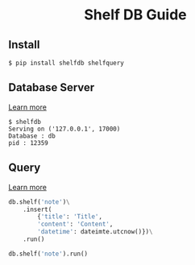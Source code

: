 <h1 class="color-p" style="text-align: center;">Shelf DB Guide</h2>

<h2 id="install">Install</h2>

```shell
$ pip install shelfdb shelfquery
```

<h2>Database Server</h2>
<a class="learn-more" href="/shelfdb/guide/server/">Learn more</a>

```shell
$ shelfdb
Serving on ('127.0.0.1', 17000)
Database : db
pid : 12359
```

<h2>Query</h2>
<a class="learn-more" href="/shelfdb/guide/query/">Learn more</a>

```python
db.shelf('note')\
    .insert(
        {'title': 'Title',
        'content': 'Content',
        'datetime': dateimte.utcnow()})\
    .run()

db.shelf('note').run()
```